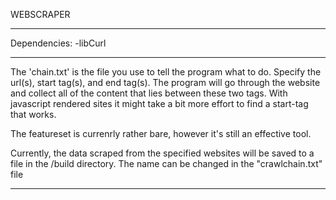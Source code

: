 
WEBSCRAPER

-----------------------------------

Dependencies:
  -libCurl

-----------------------------------

The 'chain.txt' is the file you use to tell the program what to do. 
Specify the url(s), start tag(s), and end tag(s).
The program will go through the website and collect all of the content that lies
between these two tags. With javascript rendered sites it might take a bit more effort to 
find a start-tag that works.

The featureset is currenrly rather bare, however it's still an effective tool.

Currently, the data scraped from the specified websites will be saved to a file in the /build directory. The name can be changed in the "crawlchain.txt" file

----------------------------------
